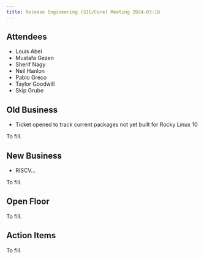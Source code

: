```yaml
---
title: Release Engineering (SIG/Core) Meeting 2024-03-18
---
```


## Attendees

* Louis Abel
* Mustafa Gezen
* Sherif Nagy
* Neil Hanlon
* Pablo Greco
* Taylor Goodwill
* Skip Grube

## Old Business

* Ticket opened to track current packages not yet built for Rocky Linux 10

To fill.

## New Business

* RISCV...

To fill.

## Open Floor

To fill.

## Action Items

To fill.
